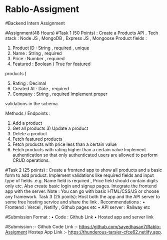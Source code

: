 # Rablo-Assigment

#Backend Intern Assignment

#Assignment(48 Hours)
#Task 1 (50 Points) : Create a Products API .
Tech stack : Node JS , MongoDB , Express JS , Mongoose
Product fields :

1) Product ID : String , required , unique
2) Name : String , required
3) Price : Number , required
4) Featured : Boolean ( True for featured

products )

5) Rating : Decimal
6) Created At : Date , required
7) Company : String , required Implement proper

validations in the schema.

Methods / Endpoints :
1) Add a product
2) Get all products 3) Update a product
4) Delete a product
5) Fetch featured products
6) Fetch products with price less than a certain value
7) Fetch products with rating higher than a certain value
Implement authentication so that only authenticated users are
allowed to perform CRUD operations.


#Task 2 (25 points) : Create a frontend app to show all products and
a basic form to add product. Implement validations like required
fields and input type of fields .e.g. Name field is required , Price
field should contain digits only etc.
Also create basic login and signup pages.
Integrate the frontend app with the server.
Note : You can go with basic HTML/CSS/JS or choose any framework.
Task 3 (25 points): Host both the app and the API server to some
free hosting service and share the link .
Recommendations :
• Frontend : Vercel , Netlify , Github pages etc
• API server : Railway etc

#Submission Format :
• Code : Github Link
• Hosted app and server link


#Submission :-
Github Code Link :- https://github.com/sayedhasan7/Rablo-Assigment
Hostep App Link :- https://thunderous-tarsier-cfce62.netlify.app.

